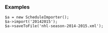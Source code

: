 ### Examples
```
$a = new ScheduleImporter();
$a->import('20142015');
$a->saveToFile('nhl-season-2014-2015.xml');
```
